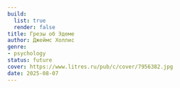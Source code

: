 ```yaml
---
build:
  list: true
  render: false
title: Грезы об Эдеме
author: Джеймс Холлис
genre:
- psychology
status: future
cover: https://www.litres.ru/pub/c/cover/7956382.jpg
date: 2025-08-07
---
```


